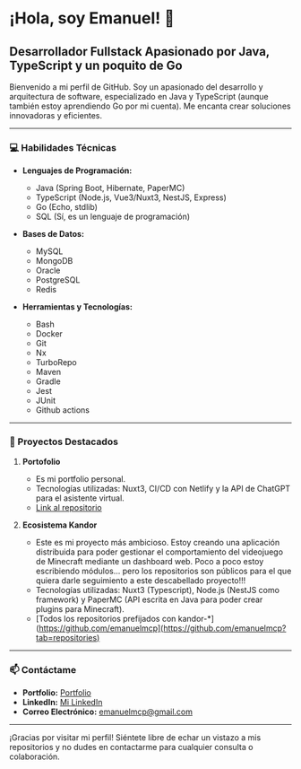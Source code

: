 # ¡Hola, soy Emanuel! 👋

## Desarrollador Fullstack Apasionado por Java, TypeScript y un poquito de Go

Bienvenido a mi perfil de GitHub. Soy un apasionado del desarrollo y arquitectura de software, especializado en Java y TypeScript (aunque también estoy aprendiendo Go por mi cuenta). Me encanta crear soluciones innovadoras y eficientes.

---

### 💻 Habilidades Técnicas

- **Lenguajes de Programación:** 
  - Java (Spring Boot, Hibernate, PaperMC)
  - TypeScript (Node.js, Vue3/Nuxt3, NestJS, Express)
  - Go (Echo, stdlib)
  - SQL (Sí, es un lenguaje de programación)

- **Bases de Datos:** 
  - MySQL
  - MongoDB
  - Oracle
  - PostgreSQL
  - Redis

- **Herramientas y Tecnologías:**
  - Bash
  - Docker
  - Git
  - Nx
  - TurboRepo
  - Maven
  - Gradle
  - Jest
  - JUnit
  - Github actions

---

### 🌟 Proyectos Destacados

1. **Portofolio**
   - Es mi portfolio personal.
   - Tecnologías utilizadas: Nuxt3, CI/CD con Netlify y la API de ChatGPT para el asistente virtual.
   - [Link al repositorio](https://github.com/emanuelmcp/portfolio)

2. **Ecosistema Kandor**
   - Este es mi proyecto más ambicioso. Estoy creando una aplicación distribuida para poder gestionar el comportamiento del videojuego de Minecraft mediante un dashboard web. Poco a poco estoy escribiendo módulos... pero los repositorios son públicos para el que quiera darle seguimiento a este descabellado proyecto!!!
   - Tecnologías utilizadas: Nuxt3 (Typescript), Node.js (NestJS como framework) y PaperMC (API escrita en Java para poder crear plugins para Minecraft).
   - [Todos los repositorios prefijados con kandor-*](https://github.com/emanuelmcp](https://github.com/emanuelmcp?tab=repositories)

---

### 📫 Contáctame
- **Portfolio:** [Portfolio](https://emanuelcarrero.es)
- **LinkedIn:** [Mi LinkedIn](https://www.linkedin.com/in/emanuel-carrero/)
- **Correo Electrónico:** [emanuelmcp@gmail.com](mailto:emanuelmcp@gmail.com)

---

¡Gracias por visitar mi perfil! Siéntete libre de echar un vistazo a mis repositorios y no dudes en contactarme para cualquier consulta o colaboración.

